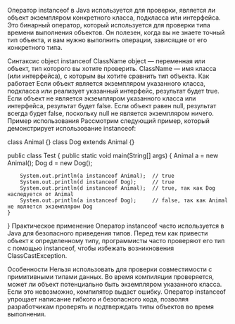 Оператор instanceof в Java используется для проверки, является ли объект экземпляром конкретного класса, подкласса или интерфейса. Это бинарный оператор, который используется для проверки типа времени выполнения объектов. Он полезен, когда вы не знаете точный тип объекта, и вам нужно выполнить операции, зависящие от его конкретного типа.

Синтаксис
object instanceof ClassName
object — переменная или объект, тип которого вы хотите проверить.
ClassName — имя класса (или интерфейса), с которым вы хотите сравнить тип объекта.
Как работает
Если объект является экземпляром указанного класса, подкласса или реализует указанный интерфейс, результат будет true.
Если объект не является экземпляром указанного класса или интерфейса, результат будет false.
Если объект равен null, результат всегда будет false, поскольку null не является экземпляром ничего.
Пример использования
Рассмотрим следующий пример, который демонстрирует использование instanceof:

class Animal {}
class Dog extends Animal {}

public class Test {
public static void main(String[] args) {
Animal a = new Animal();
Dog d = new Dog();

        System.out.println(a instanceof Animal);  // true
        System.out.println(d instanceof Dog);     // true
        System.out.println(d instanceof Animal);  // true, так как Dog наследуется от Animal
        System.out.println(a instanceof Dog);     // false, так как Animal не является экземпляром Dog
    }
}
Практическое применение
Оператор instanceof часто используется в Java для безопасного приведения типов. Перед тем как привести объект к определенному типу, программисты часто проверяют его тип с помощью instanceof, чтобы избежать возникновения ClassCastException.

Особенности
Нельзя использовать для проверки совместимости с примитивными типами данных.
Во время компиляции проверяется, может ли объект потенциально быть экземпляром указанного класса. Если это невозможно, компилятор выдаст ошибку.
Оператор instanceof упрощает написание гибкого и безопасного кода, позволяя разработчикам проверять и подтверждать типы объектов во время выполнения.